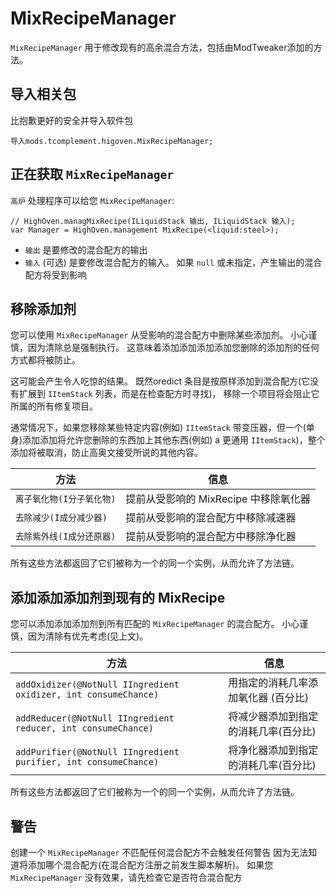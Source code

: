 # MixRecipeManager

`MixRecipeManager` 用于修改现有的高余混合方法，包括由ModTweaker添加的方法。

## 导入相关包

比抱歉更好的安全并导入软件包

```zenscript
导入mods.tcomplement.higoven.MixRecipeManager;
```

## 正在获取 `MixRecipeManager`

`高炉` 处理程序可以给您 `MixRecipeManager`:

```zenscript
// HighOven.managMixRecipe(ILiquidStack 输出, ILiquidStack 输入);
var Manager = HighOven.management MixRecipe(<liquid:steel>);
```

+ `输出` 是要修改的混合配方的输出
+ `输入` (可选) 是要修改混合配方的输入。 如果 `null` 或未指定，产生输出的混合配方将受到影响

## 移除添加剂

您可以使用 `MixRecipeManager` 从受影响的混合配方中删除某些添加剂。 小心谨慎，因为清除总是强制执行。 这意味着添加添加添加添加您删除的添加剂的任何方式都将被防止。

这可能会产生令人吃惊的结果。 既然oredict 条目是按原样添加到混合配方(它没有扩展到 `IItemStack` 列表，而是在检查配方时寻找)， 移除一个项目将会阻止它所属的所有修复项目。

通常情况下，如果您移除某些特定内容(例如) `IItemStack` 带变压器，但一个(单身)添加添加将允许您删除的东西加上其他东西(例如) a 更通用 `IItemStack`)，整个添加将被取消，防止高奥文接受所说的其他内容。

| 方法              | 信息                       |
| --------------- | ------------------------ |
| `离子氧化物(I分子氧化物)` | 提前从受影响的 MixRecipe 中移除氧化器 |
| `去除减少(I成分减少器)`  | 提前从受影响的混合配方中移除减速器        |
| `去除紫外线(I成分还原器)` | 提前从受影响的混合配方中移除净化器        |


所有这些方法都返回了它们被称为一个的同一个实例，从而允许了方法链。

## 添加添加添加剂到现有的 MixRecipe

您可以添加添加添加剂到所有匹配的 `MixRecipeManager` 的混合配方。 小心谨慎，因为清除有优先考虑(见上文)。

| 方法                                                              | 信息                  |
| --------------------------------------------------------------- | ------------------- |
| `addOxidizer(@NotNull IIngredient oxidizer, int consumeChance)` | 用指定的消耗几率添加氧化器 (百分比) |
| `addReducer(@NotNull IIngredient reducer, int consumeChance)`   | 将减少器添加到指定的消耗几率(百分比) |
| `addPurifier(@NotNull IIngredient purifier, int consumeChance)` | 将净化器添加到指定的消耗几率(百分比) |


所有这些方法都返回了它们被称为一个的同一个实例，从而允许了方法链。

## 警告

创建一个 `MixRecipeManager` 不匹配任何混合配方不会触发任何警告 因为无法知道将添加哪个混合配方(在混合配方注册之前发生脚本解析)。 如果您 `MixRecipeManager` 没有效果，请先检查它是否符合混合配方